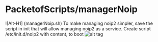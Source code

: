# PacketofScripts/managerNoip

![Alt-H1] (managerNoip.sh)
To make managing noip2 simpler, save the script in init that will allow managing noip2 as a service.
Create script /etc/init.d/noip2 with content, to boot
![alt tag]()
